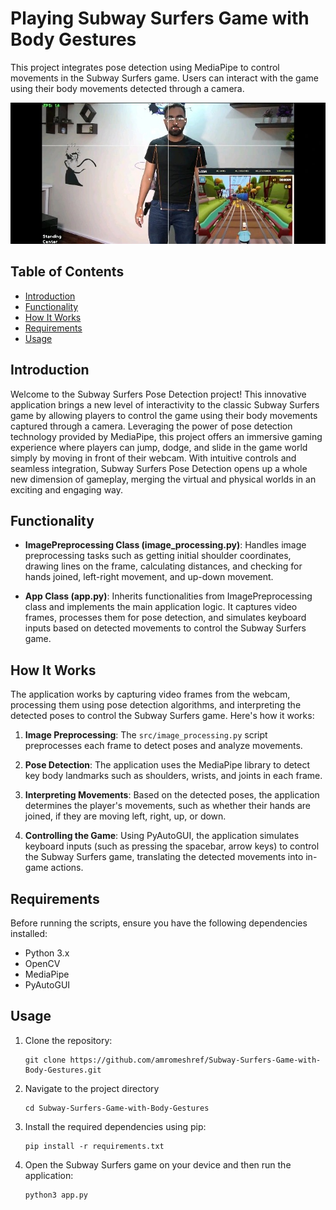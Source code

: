 # Playing Subway Surfers Game with Body Gestures

This project integrates pose detection using MediaPipe to control movements in the Subway Surfers game. Users can interact with the game using their body movements detected through a camera.

<div align="center">
<img src= "images/game.jpg" style="width:600px;height:600;">
</div>

## Table of Contents

- [Introduction](#introduction)
- [Functionality](#functionality)
- [How It Works](#how-it-works)
- [Requirements](#requirements)
- [Usage](#usage)


## Introduction

Welcome to the Subway Surfers Pose Detection project! This innovative application brings a new level of interactivity to the classic Subway Surfers game by allowing players to control the game using their body movements captured through a camera. Leveraging the power of pose detection technology provided by MediaPipe, this project offers an immersive gaming experience where players can jump, dodge, and slide in the game world simply by moving in front of their webcam. With intuitive controls and seamless integration, Subway Surfers Pose Detection opens up a whole new dimension of gameplay, merging the virtual and physical worlds in an exciting and engaging way.



## Functionality

- **ImagePreprocessing Class (image_processing.py)**: Handles image preprocessing tasks such as getting initial shoulder coordinates, drawing lines on the frame, calculating distances, and checking for hands joined, left-right movement, and up-down movement.

- **App Class (app.py)**: Inherits functionalities from ImagePreprocessing class and implements the main application logic. It captures video frames, processes them for pose detection, and simulates keyboard inputs based on detected movements to control the Subway Surfers game.

## How It Works

The application works by capturing video frames from the webcam, processing them using pose detection algorithms, and interpreting the detected poses to control the Subway Surfers game. Here's how it works:

1. **Image Preprocessing**: The `src/image_processing.py` script preprocesses each frame to detect poses and analyze movements.
   
2. **Pose Detection**: The application uses the MediaPipe library to detect key body landmarks such as shoulders, wrists, and joints in each frame.
   
3. **Interpreting Movements**: Based on the detected poses, the application determines the player's movements, such as whether their hands are joined, if they are moving left, right, up, or down.

4. **Controlling the Game**: Using PyAutoGUI, the application simulates keyboard inputs (such as pressing the spacebar, arrow keys) to control the Subway Surfers game, translating the detected movements into in-game actions.

## Requirements

Before running the scripts, ensure you have the following dependencies installed:

- Python 3.x
- OpenCV
- MediaPipe
- PyAutoGUI

## Usage

1. Clone the repository:
   ```
   git clone https://github.com/amromeshref/Subway-Surfers-Game-with-Body-Gestures.git
   ```

1. Navigate to the project directory
   ```
   cd Subway-Surfers-Game-with-Body-Gestures
   ```
1. Install the required dependencies using pip:
   ```
   pip install -r requirements.txt
   ```

1. Open the Subway Surfers game on your device and then run the application:
   ```
   python3 app.py
   ```
